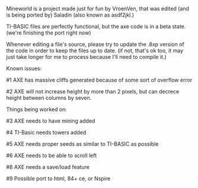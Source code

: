 Mineworld is a project made just for fun by VroenVen, that was edited (and is being ported by) Saladin (also known as asdf2jkl.)

TI-BASIC files are perfectly functional, but the axe code is in a beta state. (we're finishing the port right now)

Whenever editing a file's source, please try to update the .8xp version of the code in order to keep the files up to date. (if not, that's ok too, it may just take longer for me to process because I'll need to compile it.)

Known issues:

#1 AXE has massive cliffs generated because of some sort of overflow error

#2 AXE will not increase height by more than 2 pixels, but can decrece height between columns by seven.

Things being worked on:

#3 AXE needs to have mining added

#4 TI-Basic needs towers added

#5 AXE needs proper seeds as similar to TI-BASIC as possible

#6 AXE needs to be able to scroll left

#8 AXE needs a save/load feature

#9 Possible port to html, 84+ ce, or Nspire
